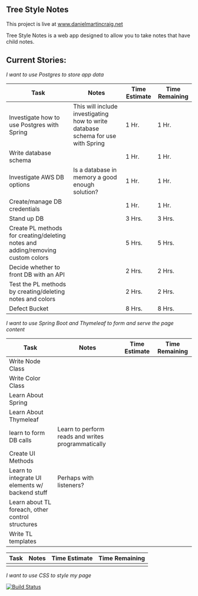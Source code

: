 Tree Style Notes
----------------------

This project is live at www.danielmartincraig.net

Tree Style Notes is a web app designed to allow you to take notes that have child notes.

Current Stories:
----

*I want to use Postgres to store app data*

| Task                                        | Notes                                                                            | Time Estimate | Time Remaining |
| --------------------------------------------| ---------------------------------------------------------------------------------| --------------| ---------------|
| Investigate how to use Postgres with Spring | This will include investigating how to write database schema for use with Spring | 1 Hr.         | 1 Hr.          |
| Write database schema                       |                                                                                  | 1 Hr.         | 1 Hr.          |
| Investigate AWS DB options                  | Is a database in memory a good enough solution?                                  | 1 Hr.         | 1 Hr.          |
| Create/manage DB credentials                |                                                                                  | 1 Hr.         | 1 Hr.          |
| Stand up DB                                 |                                                                                  | 3 Hrs.        | 3 Hrs.         |
| Create PL methods for creating/deleting notes and adding/removing custom colors |                                              | 5 Hrs.        | 5 Hrs.         |
| Decide whether to front DB with an API      |                                                                                  | 2 Hrs.        | 2 Hrs.         |
| Test the PL methods by creating/deleting notes and colors |                                                                    | 2 Hrs.        | 2 Hrs.         |
| Defect Bucket                               |                                                                                  | 8 Hrs.        | 8 Hrs.         |
 
*I want to use Spring Boot and Thymeleaf to form and serve the page content* 

| Task                                             | Notes                                              | Time Estimate | Time Remaining |
| -------------------------------------------------| ---------------------------------------------------| --------------| ---------------|
| Write Node Class                                 |                                                    |               |                |
| Write Color Class                                |                                                    |               |                |
| Learn About Spring                               |                                                    |               |                |
| Learn About Thymeleaf                            |                                                    |               |                |
| learn to form DB calls                           | Learn to perform reads and writes programmatically |               |                |
| Create UI Methods                                |                                                    |               |                |
| Learn to integrate UI elements w/ backend stuff  | Perhaps with listeners?                            |               |                | 
| Learn about TL foreach, other control structures |                                                    |               |                |
| Write TL templates                               |                                                    |               |                |


| Task | Notes | Time Estimate | Time Remaining |
| -----| ------| --------------| ---------------|
||||


*I want to use CSS to style my page* 

[![Build Status](https://travis-ci.org/danielmartincraig/TreeStyleNotes.svg?branch=master)](https://travis-ci.org/danielmartincraig/TreeStyleNotes)
